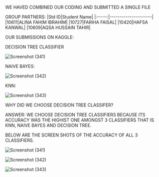 WE HAVED COMBINED OUR CODING AND SUBMITTED A SINGLE FILE


GROUP PARTNERS:
|Std ID|Student Name|
|:-----:|---------------------|
|10611|ALINA FAHIM IBRAHIM|
|10727|FARIHA FAISAL|
|10420|HAFSA KANWAL|
|10609|AQSA HUSSAIN TAHIR|

OUR SUBMISSIONS ON KAGGLE:

DECISION TREE CLASSIFIER

![Screenshot (341)](https://user-images.githubusercontent.com/92322865/169601566-274912fe-79cb-4d20-a8e6-f2655f414ba7.png)

NAIVE BAYES:

![Screenshot (342)](https://user-images.githubusercontent.com/92322865/169601580-29ce64fa-592c-4b47-9e60-a13271650e1e.png)

KNN:

![Screenshot (343)](https://user-images.githubusercontent.com/92322865/169601590-03567a7a-a330-4ce2-882e-cbe787ec90cb.png)

WHY DID WE CHOOSE DECISION TREE CLASSIFER?

ANSWER: WE CHOOSE DECISION TREE CLASSIFIERS BECAUSE ITS ACCURACY WAS THE HIGHIST ONE AMONGST 3 CLASSIFIERS THAT IS KNN, NAIVE BAYES AND DECISION TREE.

BELOW ARE THE SCREEN SHOTS OF THE ACCURACY OF ALL 3 CLASSIFIERS.

![Screenshot (341)](https://user-images.githubusercontent.com/99346395/169601941-907df497-cf18-4160-aaf1-172c27ce9a3d.png)

![Screenshot (342)](https://user-images.githubusercontent.com/99346395/169601970-39840ffc-fdce-4c4f-b4e8-77d819bfab64.png)

![Screenshot (343)](https://user-images.githubusercontent.com/99346395/169601983-893403b6-b785-432d-aca8-5d4132fe91ee.png)





